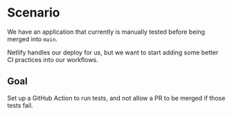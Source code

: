# Scenario

We have an application that currently is manually tested before being merged into `main`.

Netlify handles our deploy for us, but we want to start adding some better CI practices into our workflows.

## Goal

Set up a GitHub Action to run tests, and not allow a PR to be merged if those tests fail.
